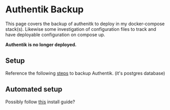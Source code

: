 # Authentik Backup

This page covers the backup of authenitk to deploy in my docker-compose stack(s). Likewise some investigation of configuration files to track and have deployable configuration on compose up.

**Authentik is no longer deployed.**

## Setup

Reference the following [steps](https://github.com/goauthentik/authentik/issues/5672) to backup Authentik. (it's postgres database)

## Automated setup

Possibly follow [this](https://goauthentik.io/docs/installation/automated-install) install guide?
